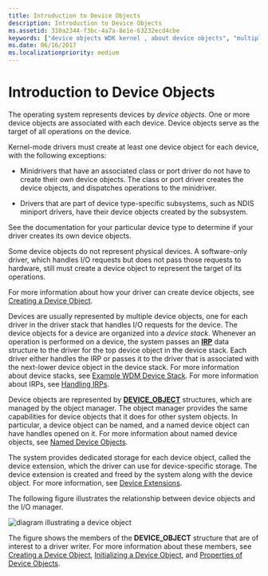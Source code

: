 ```yaml
---
title: Introduction to Device Objects
description: Introduction to Device Objects
ms.assetid: 310a2344-f3bc-4a7a-8e1e-63232ecd4cbe
keywords: ["device objects WDK kernel , about device objects", "multiple device objects WDK kernel", "device stacks WDK kernel , about device stacks", "device extensions WDK kernel"]
ms.date: 06/16/2017
ms.localizationpriority: medium
---
```


# Introduction to Device Objects





The operating system represents devices by *device objects*. One or more device objects are associated with each device. Device objects serve as the target of all operations on the device.

Kernel-mode drivers must create at least one device object for each device, with the following exceptions:

-   Minidrivers that have an associated class or port driver do not have to create their own device objects. The class or port driver creates the device objects, and dispatches operations to the minidriver.

-   Drivers that are part of device type-specific subsystems, such as NDIS miniport drivers, have their device objects created by the subsystem.

See the documentation for your particular device type to determine if your driver creates its own device objects.

Some device objects do not represent physical devices. A software-only driver, which handles I/O requests but does not pass those requests to hardware, still must create a device object to represent the target of its operations.

For more information about how your driver can create device objects, see [Creating a Device Object](creating-a-device-object.md).

Devices are usually represented by multiple device objects, one for each driver in the driver stack that handles I/O requests for the device. The device objects for a device are organized into a *device stack*. Whenever an operation is performed on a device, the system passes an [**IRP**](/windows-hardware/drivers/ddi/wdm/ns-wdm-_irp) data structure to the driver for the top device object in the device stack. Each driver either handles the IRP or passes it to the driver that is associated with the next-lower device object in the device stack. For more information about device stacks, see [Example WDM Device Stack](example-wdm-device-stack.md). For more information about IRPs, see [Handling IRPs](handling-irps.md).

Device objects are represented by [**DEVICE\_OBJECT**](/windows-hardware/drivers/ddi/wdm/ns-wdm-_device_object) structures, which are managed by the object manager. The object manager provides the same capabilities for device objects that it does for other system objects. In particular, a device object can be named, and a named device object can have handles opened on it. For more information about named device objects, see [Named Device Objects](named-device-objects.md).

The system provides dedicated storage for each device object, called the device extension, which the driver can use for device-specific storage. The device extension is created and freed by the system along with the device object. For more information, see [Device Extensions](device-extensions.md).

The following figure illustrates the relationship between device objects and the I/O manager.

![diagram illustrating a device object](images/3devobj.png)

The figure shows the members of the **DEVICE\_OBJECT** structure that are of interest to a driver writer. For more information about these members, see [Creating a Device Object](creating-a-device-object.md), [Initializing a Device Object](initializing-a-device-object.md), and [Properties of Device Objects](properties-of-device-objects.md).

 

